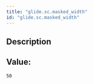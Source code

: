 ```yaml
---
title: "glide.sc.masked_width"
id: "glide.sc.masked_width"
---
```

## Description



## Value: 
```
50
```